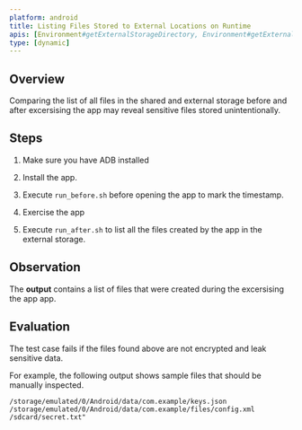 ```yaml
---
platform: android
title: Listing Files Stored to External Locations on Runtime
apis: [Environment#getExternalStorageDirectory, Environment#getExternalStorageDirectory, Environment#getExternalFilesDir, Environment#getExternalCacheDir, SharedPreferences, FileOutPutStream]
type: [dynamic]
---
```


## Overview

Comparing the list of all files in the shared and external storage before and after excersising the app may reveal sensitive files stored unintentionally.

## Steps

1. Make sure you have ADB installed

2. Install the app.

3. Execute `run_before.sh` before opening the app to mark the timestamp.

4. Exercise the app

5. Execute `run_after.sh` to list all the files created by the app in the external storage.

## Observation

The **output** contains a list of files that were created during the excersising the app app.

## Evaluation

The test case fails if the files found above are not encrypted and leak sensitive data.

For example, the following output shows sample files that should be manually inspected.

```shell
/storage/emulated/0/Android/data/com.example/keys.json
/storage/emulated/0/Android/data/com.example/files/config.xml
/sdcard/secret.txt"
```
